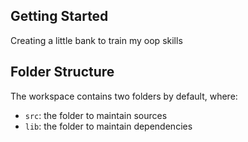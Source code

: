 ## Getting Started

Creating a little bank to train my oop skills

## Folder Structure

The workspace contains two folders by default, where:

- `src`: the folder to maintain sources
- `lib`: the folder to maintain dependencies


